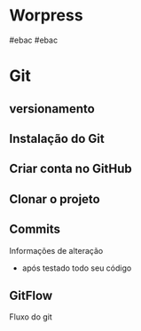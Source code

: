# Worpress
#ebac
#ebac

# Git

## versionamento

## Instalação do Git


## Criar conta no GitHub


##  Clonar o projeto


## Commits
Informações de alteração
- após testado todo seu código

## GitFlow
Fluxo do git


